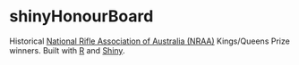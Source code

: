 # shinyHonourBoard
Historical [National Rifle Association of Australia (NRAA)](http://www.nraa.com.au/) Kings/Queens Prize winners. Built with [R](https://www.r-project.org/) and [Shiny](https://shiny.rstudio.com/).

